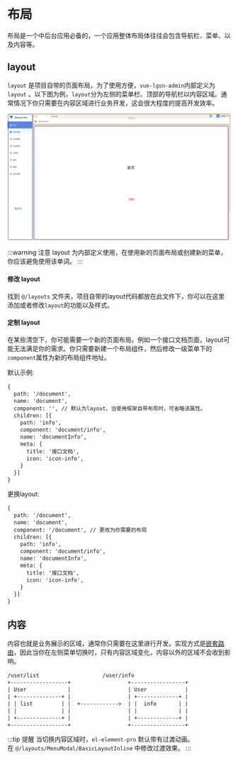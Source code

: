 # 布局
布局是一个中后台应用必备的，一个应用整体布局体往往会包含导航栏、菜单、以及内容等。

## layout
`layout` 是项目自带的页面布局，为了使用方便，`vue-lgsn-admin`内部定义为 `layout` 。以下图为例，`layout`分为左侧的菜单栏、顶部的导航栏以内容区域。通常情况下你只需要在内容区域进行业务开发，这会很大程度的提高开发效率。

![Image](./img/layout.png)

:::warning 注意
layout 为内部定义使用，在使用新的页面布局或创建新的菜单，你应该避免使用该单词。
:::

#### 修改 layout
找到 `@/layouts` 文件夹，项目自带的layout代码都放在此文件下，你可以在这里添加或者修改`layout`的功能以及样式。

#### 定制 layout
在某些清空下，你可能需要一个新的页面布局。例如一个接口文档页面，layout可能无法满足你的需求。你只需要新建一个布局组件，然后修改一级菜单下的`component`属性为新的布局组件地址。

默认示例: 
```javascript:no-line-numbers
{
  path: '/document',
  name: 'document',
  component: '', // 默认为layout，当使用框架自带布局时，可省略该属性。
  children: [{
    path: 'info',
    component: 'document/info',
    name: 'documentInfo',
    meta: {
      title: '接口文档',
      icon: 'icon-info',
    }
  }]
}
```

更换layout: 
```javascript:no-line-numbers
{
  path: '/document',
  name: 'document',
  component: '/document', // 更改为你需要的布局
  children: [{
    path: 'info',
    component: 'document/info',
    name: 'documentInfo',
    meta: {
      title: '接口文档',
      icon: 'icon-info',
    }
  }]
}
```

## 内容
内容也就是业务展示的区域，通常你只需要在这里进行开发。实现方式是[嵌套路由](https://router.vuejs.org/zh/guide/essentials/nested-routes.html)，因此当你在左侧菜单切换时，只有内容区域变化，内容以外的区域不会收到影响。

```javascript:no-line-numbers
/user/list                    /user/info
+------------------+                  +-----------------+
| User             |                  | User            |
| +--------------+ |                  | +-------------+ |
| | list         | |  +------------>  | |  info       | |
| |              | |                  | |             | |
| +--------------+ |                  | +-------------+ |
+------------------+                  +-----------------+
```
:::tip 提醒
当切换内容区域时，`el-element-pro` 默认带有过渡动画。
<br/>在 `@/layouts/MenuModal/BasicLayoutInline` 中修改过渡效果。
:::
